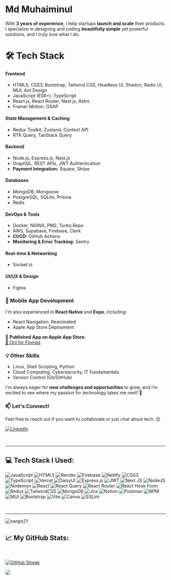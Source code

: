 # Md Muhaiminul

With **3 years of experience**, I help startups **launch and scale** their products. I specialize in designing and coding **beautifully simple** yet powerful solutions, and I truly love what I do.  

# 🛠 Tech Stack  
#### **Frontend**  
- HTML5, CSS3, Bootstrap, Tailwind CSS, Headless UI, Shadcn, Radix UI, MUI, Ant Design
- JavaScript (ES6+), TypeScript
- React.js, React Router, Next.js, Astro
- Framer Motion, GSAP

#### **State Management & Caching**  
- Redux Toolkit, Zustand, Context API
- RTK Query, TanStack Query

#### **Backend**  
- Node.js, Express.js, Nest.js  
- GraphQL, REST APIs, JWT Authentication
- **Payment Integration:** Square, Stripe  

#### **Databases**  
- MongoDB, Mongoose
- PostgreSQL, SQLite, Prisma
- Redis  

#### **DevOps & Tools**  
- Docker, NGINX, PM2, Turbo Repo  
- AWS, Supabase, Firebase, Clerk
- **CI/CD:** GitHub Actions  
- **Monitoring & Error Tracking:** Sentry 

#### **Real-time & Networking**  
- Socket.io  

#### **UI/UX & Design**  
- Figma  

### 📱 Mobile App Development  
I'm also experienced in **React Native** and **Expo**, including:  
- React Navigation, Reanimated  
- Apple App Store Deployment  

📲 **Published App on Apple App Store:**  
[🛒 Orii for Florists](https://apps.apple.com/us/app/orii-for-florists/id6737502039)  

### 💡 Other Skills  
- Linux, Shell Scripting, Python  
- Cloud Computing, Cybersecurity, IT Fundamentals  
- Version Control (Git/GitHub)  

I'm always eager for **new challenges and opportunities** to grow, and I’m excited to see where my passion for technology takes me next! 🚀  

### 📫 Let's Connect!  
Feel free to reach out if you want to collaborate or just chat about tech. 😊

[![LinkedIn](https://img.shields.io/badge/LinkedIn-%230077B5.svg?logo=linkedin&logoColor=white)](https://www.linkedin.com/in/aargon/)

<br />

---

## 💻 Tech Stack I Used:

![JavaScript](https://img.shields.io/badge/javascript-%23323330.svg?style=for-the-badge&logo=javascript&logoColor=%23F7DF1E) ![HTML5](https://img.shields.io/badge/html5-%23E34F26.svg?style=for-the-badge&logo=html5&logoColor=white) ![Render](https://img.shields.io/badge/Render-%46E3B7.svg?style=for-the-badge&logo=render&logoColor=white) ![Firebase](https://img.shields.io/badge/firebase-%23039BE5.svg?style=for-the-badge&logo=firebase) ![Netlify](https://img.shields.io/badge/netlify-%23000000.svg?style=for-the-badge&logo=netlify&logoColor=#00C7B7) ![CSS3](https://img.shields.io/badge/css3-%231572B6.svg?style=for-the-badge&logo=css3&logoColor=white) ![TypeScript](https://img.shields.io/badge/typescript-%23007ACC.svg?style=for-the-badge&logo=typescript&logoColor=white) ![Vercel](https://img.shields.io/badge/vercel-%23000000.svg?style=for-the-badge&logo=vercel&logoColor=white) ![DaisyUI](https://img.shields.io/badge/daisyui-5A0EF8?style=for-the-badge&logo=daisyui&logoColor=white) ![Express.js](https://img.shields.io/badge/express.js-%23404d59.svg?style=for-the-badge&logo=express&logoColor=%2361DAFB) ![JWT](https://img.shields.io/badge/JWT-black?style=for-the-badge&logo=JSON%20web%20tokens) ![Next JS](https://img.shields.io/badge/Next-black?style=for-the-badge&logo=next.js&logoColor=white) ![NodeJS](https://img.shields.io/badge/node.js-6DA55F?style=for-the-badge&logo=node.js&logoColor=white) ![Nodemon](https://img.shields.io/badge/NODEMON-%23323330.svg?style=for-the-badge&logo=nodemon&logoColor=%BBDEAD) ![React](https://img.shields.io/badge/react-%2320232a.svg?style=for-the-badge&logo=react&logoColor=%2361DAFB) ![React Query](https://img.shields.io/badge/-React%20Query-FF4154?style=for-the-badge&logo=react%20query&logoColor=white) ![React Router](https://img.shields.io/badge/React_Router-CA4245?style=for-the-badge&logo=react-router&logoColor=white) ![React Hook Form](https://img.shields.io/badge/React%20Hook%20Form-%23EC5990.svg?style=for-the-badge&logo=reacthookform&logoColor=white) ![Redux](https://img.shields.io/badge/redux-%23593d88.svg?style=for-the-badge&logo=redux&logoColor=white) ![TailwindCSS](https://img.shields.io/badge/tailwindcss-%2338B2AC.svg?style=for-the-badge&logo=tailwind-css&logoColor=white) ![MongoDB](https://img.shields.io/badge/MongoDB-%234ea94b.svg?style=for-the-badge&logo=mongodb&logoColor=white) ![Jira](https://img.shields.io/badge/jira-%230A0FFF.svg?style=for-the-badge&logo=jira&logoColor=white) ![Notion](https://img.shields.io/badge/Notion-%23000000.svg?style=for-the-badge&logo=notion&logoColor=white) ![Postman](https://img.shields.io/badge/Postman-FF6C37?style=for-the-badge&logo=postman&logoColor=white) ![NPM](https://img.shields.io/badge/NPM-%23CB3837.svg?style=for-the-badge&logo=npm&logoColor=white) ![MUI](https://img.shields.io/badge/MUI-%230081CB.svg?style=for-the-badge&logo=mui&logoColor=white) ![Bootstrap](https://img.shields.io/badge/bootstrap-%238511FA.svg?style=for-the-badge&logo=bootstrap&logoColor=white) ![Vite](https://img.shields.io/badge/vite-%23646CFF.svg?style=for-the-badge&logo=vite&logoColor=white) ![Canva](https://img.shields.io/badge/Canva-%2300C4CC.svg?style=for-the-badge&logo=Canva&logoColor=white) ![ESLint](https://img.shields.io/badge/ESLint-4B3263?style=for-the-badge&logo=eslint&logoColor=white)

<br />

---

<p align="left"> <img src="https://komarev.com/ghpvc/?username=aargon007&label=Profile%20views&color=0e75b6&style=flat" alt="nargis21" /> </p>

## 📈 My GitHub Stats:

</br>

[![GitHub Streak](https://github-readme-streak-stats.herokuapp.com?user=aargon007&theme=highcontrast&card_width=500&border=F0FA05&stroke=F0FA05&ring=F0FA05&fire=F0FA05&sideLabels=F0FA05&currStreakLabel=F0FA05)](https://git.io/streak-stats)

![](https://github-readme-stats.vercel.app/api/top-langs/?username=aargon007&theme=highcontrast&hide_border=false&include_all_commits=true&count_private=false&layout=compact)

</br>
